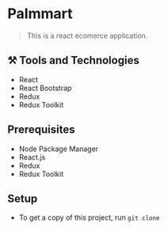 # Palmmart
> This is a react ecomerce application.

## ⚒️ Tools and Technologies
- React
- React Bootstrap
- Redux
- Redux Toolkit

## Prerequisites
- Node Package Manager
- React.js
- Redux
- Redux Toolkit

## Setup
- To get a copy of this project, run `git clone `

